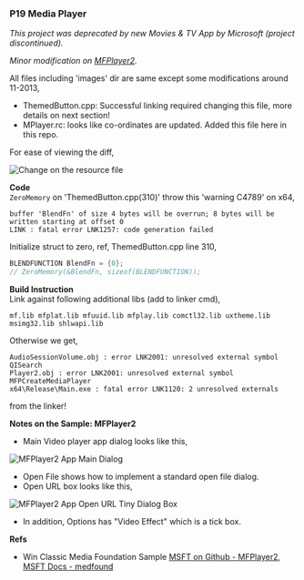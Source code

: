 ### P19 Media Player
*This project was deprecated by new Movies & TV App by Microsoft (project discontinued).*  

*Minor modification on [MFPlayer2]((https://github.com/microsoft/Windows-classic-samples/tree/main/Samples/Win7Samples/multimedia/mediafoundation/MFPlayer2)).*  

All files including 'images' dir are same except some modifications around 11-2013,
- ThemedButton.cpp: Successful linking required changing this file, more details on next section!
- MPlayer.rc: looks like co-ordinates are updated. Added this file here in this repo.
  
For ease of viewing the diff,

![Change on the resource file](https://user-images.githubusercontent.com/7858031/219880720-9a194038-e4de-4402-811f-6c13c94b5404.png)


**Code**  
`ZeroMemory` on 'ThemedButton.cpp(310)' throw this 'warning C4789' on x64,

    buffer 'BlendFn' of size 4 bytes will be overrun; 8 bytes will be written starting at offset 0
    LINK : fatal error LNK1257: code generation failed

Initialize struct to zero, ref, ThemedButton.cpp line 310,

```cpp
BLENDFUNCTION BlendFn = {0};
// ZeroMemory(&BlendFn, sizeof(BLENDFUNCTION));

```

**Build Instruction**  
Link against following additional libs (add to linker cmd),

    mf.lib mfplat.lib mfuuid.lib mfplay.lib comctl32.lib uxtheme.lib msimg32.lib shlwapi.lib


Otherwise we get,

    AudioSessionVolume.obj : error LNK2001: unresolved external symbol QISearch
    Player2.obj : error LNK2001: unresolved external symbol MFPCreateMediaPlayer
    x64\Release\Main.exe : fatal error LNK1120: 2 unresolved externals

from the linker!

**Notes on the Sample: MFPlayer2**  
- Main Video player app dialog looks like this,

![MFPlayer2 App Main Dialog](https://user-images.githubusercontent.com/7858031/219879973-218316a6-96df-4ac8-a7ed-c153e0a3e0e6.png)

- Open File shows how to implement a standard open file dialog.
- Open URL box looks like this,  

![MFPlayer2 App Open URL Tiny Dialog Box](https://user-images.githubusercontent.com/7858031/219879980-cba24031-39ee-4b99-8d73-02a12a78a3f4.png)

- In addition, Options has "Video Effect" which is a tick box.


**Refs**  
- Win Classic Media Foundation Sample [MSFT on Github  - MFPlayer2](https://github.com/microsoft/Windows-classic-samples/tree/main/Samples/Win7Samples/multimedia/mediafoundation/MFPlayer2), [MSFT Docs - medfound](https://learn.microsoft.com/en-us/windows/win32/medfound/mfplayer2-sample)
